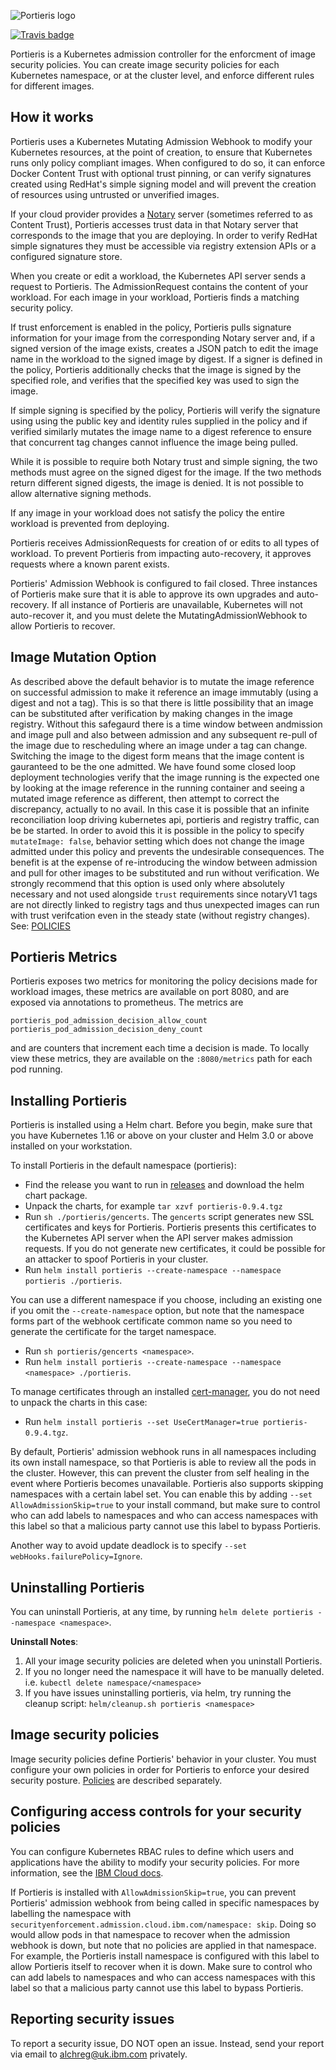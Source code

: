 ![Portieris logo](./logos/text_and_logo.svg)

[![Travis badge](https://api.travis-ci.org/IBM/portieris.svg?branch=master)](https://travis-ci.org/IBM/portieris)

Portieris is a Kubernetes admission controller for the enforcment of image security policies. You can create image security policies for each Kubernetes namespace, or at the cluster level, and enforce different rules for different images.

## How it works

Portieris uses a Kubernetes Mutating Admission Webhook to modify your Kubernetes resources, at the point of creation, to ensure that Kubernetes runs only policy compliant images. When configured to do so, it can enforce Docker Content Trust with optional trust pinning, or can verify signatures created using RedHat's simple signing model and will prevent the creation of resources using untrusted or unverified images.

If your cloud provider provides a [Notary](https://github.com/theupdateframework/notary) server (sometimes referred to as Content Trust), Portieris accesses trust data in that Notary server that corresponds to the image that you are deploying. In order to verify RedHat simple signatures they must be accessible via registry extension APIs or a configured signature store.

When you create or edit a workload, the Kubernetes API server sends a request to Portieris. The AdmissionRequest contains the content of your workload. For each image in your workload, Portieris finds a matching security policy.

If trust enforcement is enabled in the policy, Portieris pulls signature information for your image from the corresponding Notary server and, if a signed version of the image exists, creates a JSON patch to edit the image name in the workload to the signed image by digest. If a signer is defined in the policy, Portieris additionally checks that the image is signed by the specified role, and verifies that the specified key was used to sign the image.

If simple signing is specified by the policy, Portieris will verify the signature using using the public key and identity rules supplied in the policy and if verified similarly mutates the image name to a digest reference to ensure that concurrent tag changes cannot influence the image being pulled.

While it is possible to require both Notary trust and simple signing, the two methods must agree on the signed digest for the image. If the two methods return different signed digests, the image is denied. It is not possible to allow alternative signing methods.

If any image in your workload does not satisfy the policy the entire workload is prevented from deploying.

Portieris receives AdmissionRequests for creation of or edits to all types of workload. To prevent Portieris from impacting auto-recovery, it approves requests where a known parent exists.

Portieris' Admission Webhook is configured to fail closed. Three instances of Portieris make sure that it is able to approve its own upgrades and auto-recovery. If all instance of Portieris are unavailable, Kubernetes will not auto-recover it, and you must delete the MutatingAdmissionWebhook to allow Portieris to recover.

## Image Mutation Option
As described above the default behavior is to mutate the image reference on successful admission to make it reference an image immutably (using a digest and not a tag). This is so that there is little possibility that an image can be substituted after verification by making changes in the image registry. Without this safegaurd there is a time window between andmission and image pull and also between admission and any subsequent re-pull of the image due to rescheduling where an image under a tag can change. Switching the image to the digest form means that the image content is gauranteed to be the one admitted. 
We have found some closed loop deployment technologies verify that the image running is the expected one by looking at the image reference in the running container and seeing a mutated image reference as different, then attempt to correct the discrepancy, actually to no avail. In this case it is possible that an infinite reconciliation loop driving kubernetes api, portieris and registry traffic, can be be started. In order to avoid this it is possible in the policy to specify `mutateImage: false`, behavior setting which does not change the image admitted under this policy and prevents the undesirable consequences. The benefit is at the expense of re-introducing the window between admission and pull for other images to be substituted and run without verification.
We strongly recommend that this option is used only where absolutely necessary and not used alongside `trust` requirements since notaryV1 tags are not directly linked to registry tags and thus unexpected images can run with trust verifcation even in the steady state (without registry changes).  
See: [POLICIES](POLICIES.md#image-mutation-option)

## Portieris Metrics
Portieris exposes two metrics for monitoring the policy decisions made for workload images, these metrics
are available on port 8080, and are exposed via annotations to prometheus. The metrics are
```
portieris_pod_admission_decision_allow_count
portieris_pod_admission_decision_deny_count
```
and are counters that increment each time a decision is made.
To locally view these metrics, they are available on the `:8080/metrics` path for each pod running.

## Installing Portieris

Portieris is installed using a Helm chart. Before you begin, make sure that you have Kubernetes 1.16 or above on your cluster and Helm 3.0 or above installed on your workstation.

To install Portieris in the default namespace (portieris):

* Find the release you want to run in [releases](https://github.com/IBM/portieris/releases) and download the helm chart package. 
* Unpack the charts, for example `tar xzvf portieris-0.9.4.tgz`
* Run `sh ./portieris/gencerts`. The `gencerts` script generates new SSL certificates and keys for Portieris. Portieris presents this certificates to the Kubernetes API server when the API server makes admission requests. If you do not generate new certificates, it could be possible for an attacker to spoof Portieris in your cluster.
* Run `helm install portieris --create-namespace --namespace portieris ./portieris`. 

You can use a different namespace if you choose, including an existing one if you omit the `--create-namespace` option, but note that the namespace forms part of the webhook certificate common name so you need to generate the certificate for the target namespace.

* Run `sh portieris/gencerts <namespace>`.
* Run `helm install portieris --create-namespace --namespace <namespace> ./portieris`.

To manage certificates through an installed [cert-manager](https://cert-manager.io/), you do not need to unpack the charts in this case:

* Run `helm install portieris --set UseCertManager=true portieris-0.9.4.tgz`.

By default, Portieris' admission webhook runs in all namespaces including its own install namespace, so that Portieris is able to review all the pods in the cluster. However, this can prevent the cluster from self healing in the event where Portieris becomes unavailable. Portieris also supports skipping namespaces with a certain label set. You can enable this by adding `--set AllowAdmissionSkip=true` to your install command, but make sure to control who can add labels to namespaces and who can access namespaces with this label so that a malicious party cannot use this label to bypass Portieris.

Another way to avoid update deadlock is to specify `--set webHooks.failurePolicy=Ignore`. 

## Uninstalling Portieris

You can uninstall Portieris, at any time, by running `helm delete portieris --namespace <namespace>`.

**Uninstall Notes**: 
1. All your image security policies are deleted when you uninstall Portieris.
1. If you no longer need the namespace it will have to be manually deleted. i.e. `kubectl delete namespace/<namespace>`
1. If you have issues uninstalling portieris, via helm, try running the cleanup script: `helm/cleanup.sh portieris <namespace>`

## Image security policies

Image security policies define Portieris' behavior in your cluster. You must configure your own policies in order for Portieris to enforce your desired security posture. [Policies](POLICIES.md) are described separately.

## Configuring access controls for your security policies

You can configure Kubernetes RBAC rules to define which users and applications have the ability to modify your security policies. For more information, see the [IBM Cloud docs](https://cloud.ibm.com/docs/services/Registry?topic=registry-security_enforce#assign_user_policy).

If Portieris is installed with `AllowAdmissionSkip=true`, you can prevent Portieris' admission webhook from being called in specific namespaces by labelling the namespace with `securityenforcement.admission.cloud.ibm.com/namespace: skip`. Doing so would allow pods in that namespace to recover when the admission webhook is down, but note that no policies are applied in that namespace. For example, the Portieris install namespace is configured with this label to allow Portieris itself to recover when it is down. Make sure to control who can add labels to namespaces and who can access namespaces with this label so that a malicious party cannot use this label to bypass Portieris.

## Reporting security issues

To report a security issue, DO NOT open an issue. Instead, send your report via email to alchreg@uk.ibm.com privately.

